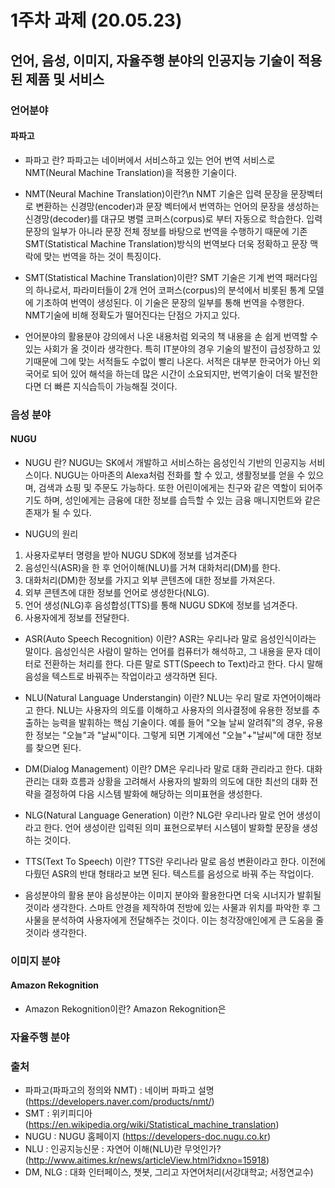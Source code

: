 # 1주차 과제 (20.05.23)

## 언어, 음성, 이미지, 자율주행 분야의 인공지능 기술이 적용된 제품 및 서비스

### 언어분야
#### 파파고
+ 파파고 란?
파파고는 네이버에서 서비스하고 있는 언어 번역 서비스로 NMT(Neural Machine Translation)을 적용한 기술이다.

+ NMT(Neural Machine Translation)이란?\n
NMT 기술은 입력 문장을 문장벡터로 변환하는 신경망(encoder)과 문장 벡터에서 번역하는 언어의 문장을 생성하는 신경망(decoder)를 대규모 병렬 코퍼스(corpus)로 부터 자동으로 학습한다.
입력 문장의 일부가 아니라 문장 전체 정보를 바탕으로 번역을 수행하기 때문에 기존 SMT(Statistical Machine Translation)방식의 번역보다 더욱 정확하고 문장 맥락에 맞는 번역을 하는 것이 특징이다.

+ SMT(Statistical Machine Translation)이란?
SMT 기술은 기계 번역 패러다임의 하나로서, 파라미터들이 2개 언어 코퍼스(corpus)의 분석에서 비롯된 통계 모델에 기초하여 번역이 생성된다.
이 기술은 문장의 일부를 통해 번역을 수행한다. NMT기술에 비해 정확도가 떨어진다는 단점으 가지고 있다.

+ 언어분야의 활용분야
강의에서 나온 내용처럼 외국의 책 내용을 손 쉽게 번역할 수 있는 사회가 올 것이라 생각한다.
특히 IT분야의 경우 기술의 발전이 급성장하고 있기때문에 그에 맞는 서적들도 수없이 빨리 나온다.
서적은 대부분 한국어가 아닌 외국어로 되어 있어 해석을 하는데 많은 시간이 소요되지만, 번역기술이 더욱 발전한다면 더 빠른 지식습득이 가능해질 것이다.

### 음성 분야
#### NUGU
+ NUGU 란?
NUGU는 SK에서 개발하고 서비스하는 음성인식 기반의 인공지능 서비스이다.
NUGU는 아마존의 Alexa처럼 전화를 할 수 있고, 생활정보를 얻을 수 있으며, 검색과 쇼핑 및 주문도 가능하다.
또한 어린이에게는 친구와 같은 역할이 되어주기도 하며, 성인에게는 금융에 대한 정보를 습득할 수 있는 금융 매니지먼트와 같은 존재가 될 수 있다.

+ NUGU의 원리
1. 사용자로부터 명령을 받아 NUGU SDK에 정보를 넘겨준다
2. 음성인식(ASR)을 한 후 언어이해(NLU)를 거쳐 대화처리(DM)를 한다.
3. 대화처리(DM)한 정보를 가지고 외부 콘텐츠에 대한 정보를 가져온다.
4. 외부 콘텐츠에 대한 정보를 언어로 생성한다(NLG).
5. 언어 생성(NLG)후 음성합성(TTS)를 통해 NUGU SDK에 정보를 넘겨준다.
6. 사용자에게 정보를 전달한다.

+ ASR(Auto Speech Recognition) 이란?
ASR는 우리나라 말로 음성인식이라는 말이다. 음성인식은 사람이 말하는 언어를 컴퓨터가 해석하고, 그 내용을 문자 데이터로 전환하는 처리를 한다.
다른 말로 STT(Speech to Text)라고 한다.
다시 말해 음성을 텍스트로 바꿔주는 작업이라고 생각하면 된다.

+ NLU(Natural Language Understangin) 이란?
NLU는 우리 말로 자연어이해라고 한다.
NLU는 사용자의 의도를 이해하고 사용자의 의사결정에 유용한 정보를 추출하는 능력을 발휘하는 핵심 기술이다.
예를 들어 "오늘 날씨 알려줘"의 경우, 유용한 정보는 "오늘"과 "날씨"이다.
그렇게 되면 기계에선 "오늘"+"날씨"에 대한 정보를 찾으면 된다.

+ DM(Dialog Management) 이란?
DM은 우리나라 말로 대화 관리라고 한다.
대화관리는 대화 흐름과 상황을 고려해서 사용자의 발화의 의도에 대한 최선의 대화 전략을 결정하여 다음 시스템 발화에 해당하는 의미표현을 생성한다.

+ NLG(Natural Language Generation) 이란?
NLG란 우리나라 말로 언어 생성이라고 한다.
언어 생성이란 입력된 의미 표현으로부터 시스템이 발화할 문장을 생성하는 것이다.

+ TTS(Text To Speech) 이란?
TTS란 우리나라 말로 음성 변환이라고 한다.
이전에 다뤘던 ASR의 반대 형태라고 보면 된다.
텍스트를 음성으로 바꿔 주는 작업이다.

+ 음성분야의 활용 분야
음성분야는 이미지 분야와 활용한다면 더욱 시너지가 발휘될 것이라 생각한다.
스마트 안경을 제작하여 전방에 있는 사물과 위치를 파악한 후 그 사물을 분석하여 사용자에게 전달해주는 것이다.
이는 청각장애인에게 큰 도움을 줄 것이라 생각한다.

### 이미지 분야
#### Amazon Rekognition
+ Amazon Rekognition이란?
Amazon Rekognition은 

### 자율주행 분야

### 출처
+ 파파고(파파고의 정의와 NMT) : 네이버 파파고 설명(https://developers.naver.com/products/nmt/)
+ SMT : 위키피디아(https://en.wikipedia.org/wiki/Statistical_machine_translation)
+ NUGU : NUGU 홈페이지 (https://developers-doc.nugu.co.kr)
+ NLU : 인공지능신문 : 자연어 이해(NLU)란 무엇인가? (http://www.aitimes.kr/news/articleView.html?idxno=15918)
+ DM, NLG : 대화 인터페이스, 챗봇, 그리고 자연어처리(서강대학교; 서정연교수)
